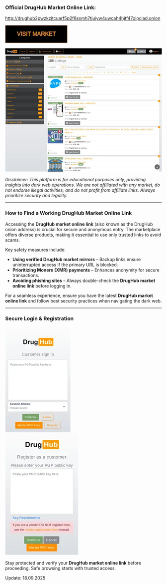 ### **Official DrugHub Market Online Link:**  

http://drughub2pwzkzjtcuarf5p2f6sxmh7tjuiyw4uwcah4hjtf47oipciad.onion  

[<img src="/placeholders/top.webp" width="200">](http://drughub2pwzkzjtcuarf5p2f6sxmh7tjuiyw4uwcah4hjtf47oipciad.onion)  

<a href="http://drughub2pwzkzjtcuarf5p2f6sxmh7tjuiyw4uwcah4hjtf47oipciad.onion"><img src="/placeholders/clone.webp" alt="image" style="max-width: 100%;"><a>  

*Disclaimer: This platform is for educational purposes only, providing insights into dark web operations. We are not affiliated with any market, do not endorse illegal activities, and do not profit from affiliate links. Always prioritize security and legality.*  

---  

### **How to Find a Working DrugHub Market Online Link**  

Accessing the **DrugHub market online link** (also known as the DrugHub onion address) is crucial for secure and anonymous entry. The marketplace offers diverse products, making it essential to use only trusted links to avoid scams.  

Key safety measures include:  
- **Using verified DrugHub market mirrors** – Backup links ensure uninterrupted access if the primary URL is blocked.  
- **Prioritizing Monero (XMR) payments** – Enhances anonymity for secure transactions.  
- **Avoiding phishing sites** – Always double-check the **DrugHub market online link** before logging in.  

For a seamless experience, ensure you have the latest **DrugHub market online link** and follow best security practices when navigating the dark web.  

---  

### **Secure Login & Registration**  

<a href="http://drughub2pwzkzjtcuarf5p2f6sxmh7tjuiyw4uwcah4hjtf47oipciad.onion"><img src="/placeholders/design.webp" alt="image" style="max-width: 100%;"><a>  
<a href="http://drughub2pwzkzjtcuarf5p2f6sxmh7tjuiyw4uwcah4hjtf47oipciad.onion"><img src="/placeholders/capture.webp" alt="image" style="max-width: 100%;"><a>  

Stay protected and verify your **DrugHub market online link** before proceeding. Safe browsing starts with trusted access.

Update:  18.09.2025